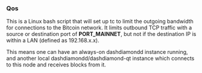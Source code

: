 ### Qos ###

This is a Linux bash script that will set up tc to limit the outgoing bandwidth for connections to the Bitcoin network. It limits outbound TCP traffic with a source or destination port of __PORT_MAINNET__, but not if the destination IP is within a LAN (defined as 192.168.x.x).

This means one can have an always-on dashdiamondd instance running, and another local dashdiamondd/dashdiamond-qt instance which connects to this node and receives blocks from it.
